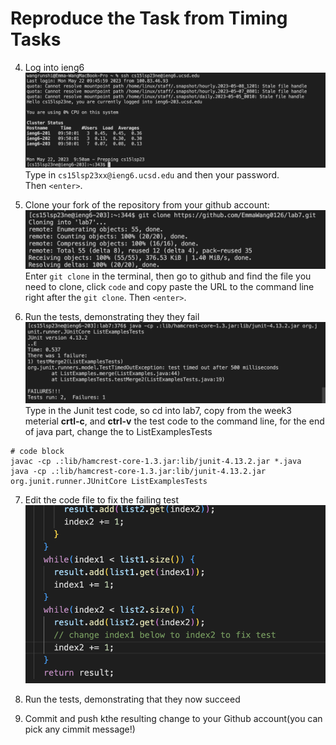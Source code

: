 # Reproduce the Task from Timing Tasks                                        
4. Log into ieng6                         
![image](screenshot1.png)                                    
Type in ```cs15lsp23xx@ieng6.ucsd.edu``` and then your password.             
Then ```<enter>```. 

5. Clone your fork of the repository from your github account:   
![image](screenshot2.png)
Enter ```git clone``` in the terminal, then go to github and find the file you need to clone, click ```code``` and copy paste the URL to the command line 
right after the ```git clone```. Then ```<enter>```. 

6. Run the tests, demonstrating they they fail
![image](screenshot3.png)            
Type in the Junit test code, so cd into lab7, copy from the week3 meterial **crtl-c**, and **ctrl-v** the test code to the command line, for the end of java part, change the  to ListExamplesTests

```
# code block
javac -cp .:lib/hamcrest-core-1.3.jar:lib/junit-4.13.2.jar *.java
java -cp .:lib/hamcrest-core-1.3.jar:lib/junit-4.13.2.jar org.junit.runner.JUnitCore ListExamplesTests
```

7. Edit the code file to fix the failing test
![image](screenshot4.png)
8. Run the tests, demonstrating that they now succeed

9. Commit and push kthe resulting change to your Github account(you can pick any cimmit message!)
